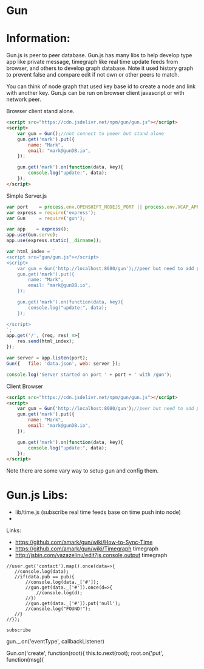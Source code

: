 # Gun

# Information:
 Gun.js is peer to peer database. Gun.js has many libs to help develop type app like private message, timegraph like real time update feeds from browser, and others to develop graph database. Note it used history graph to prevent false and compare edit if not own or other peers to match.

 You can think of node graph that used key base id to create a node and link with another key. Gun.js can be run on browser client javascript or with network peer.

Browser client stand alone.
```html
<script src="https://cdn.jsdelivr.net/npm/gun/gun.js"></script>
<script>
    var gun = Gun();//not connect to peeer but stand alone
    gun.get('mark').put({
        name: "Mark",
        email: "mark@gunDB.io",
    });

    gun.get('mark').on(function(data, key){
        console.log("update:", data);
    });
</script>
```


Simple Server.js
```javascript
var port    = process.env.OPENSHIFT_NODEJS_PORT || process.env.VCAP_APP_PORT || process.env.PORT || process.argv[2] || 8080;
var express = require('express');
var Gun     = require('gun');

var app    = express();
app.use(Gun.serve);
app.use(express.static(__dirname));

var html_index = `
<script src="gun/gun.js"></script>
<script>
    var gun = Gun('http://localhost:8080/gun');//peer but need to add prefix for to work.
    gun.get('mark').put({
        name: "Mark",
        email: "mark@gunDB.io",
    });

    gun.get('mark').on(function(data, key){
        console.log("update:", data);
    });

</script>
`;
app.get('/', (req, res) =>{
    res.send(html_index);
});

var server = app.listen(port);
Gun({	file: 'data.json', web: server });

console.log('Server started on port ' + port + ' with /gun');
```

Client Browser
```html
<script src="https://cdn.jsdelivr.net/npm/gun/gun.js"></script>
<script>
    var gun = Gun('http://localhost:8080/gun');//peer but need to add prefix for to work.
    gun.get('mark').put({
        name: "Mark",
        email: "mark@gunDB.io",
    });

    gun.get('mark').on(function(data, key){
        console.log("update:", data);
    });
</script>
```

Note there are some vary way to setup gun and config them.

# Gun.js Libs:
 * lib/time.js (subscribe real time feeds base on time push into node)
 * 

Links:
 * https://github.com/amark/gun/wiki/How-to-Sync-Time
 * https://github.com/amark/gun/wiki/Timegraph timegraph
 * http://jsbin.com/vazazelinu/edit?js,console,output timegraph


 ```
//user.get('contact').map().once(data=>{
    //console.log(data);
    //if(data.pub == pub){
        //console.log(data._['#']);
        //gun.get(data._['#']).once(d=>{
            //console.log(d);
        //})
        //gun.get(data._['#']).put('null');
        //console.log("FOUND!");
    //}
//});

 ```

```
subscribe

```


gun._.on('eventType', callbackListener)


Gun.on('create', function(root){
  this.to.next(root);
  root.on('put', function(msg){